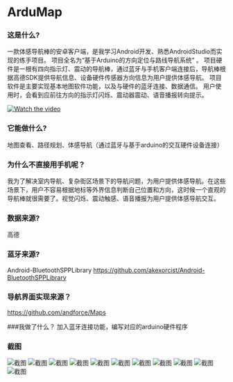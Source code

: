 # ArduMap

### 这是什么?
一款体感导航棒的安卓客户端，是我学习Android开发、熟悉AndroidStudio而实现的练手项目。
项目全名为“基于Arduino的方向定位与路线导航系统” 。
项目硬件是一根有四向指示灯、震动的导航棒，通过蓝牙与手机客户端连接后，导航棒根据高德SDK提供导航信息、设备硬件传感器方向信息为用户提供体感导航。
项目软件是主要实现基本地图软件功能，以及与硬件的蓝牙连接、数据通信。
用户使用时，会看到应前往方向的指示灯闪烁、震动器震动、语音播报转向提示。

[![Watch the video](http://ww1.sinaimg.cn/mw690/8268f477ly1fxvqdzm6t3j20uq0gzwxm.jpg)](https://www.youtube.com/watch?v=1X0eO76t7Tc)

### 它能做什么?
地图查看、路径规划、体感导航（通过蓝牙与基于arduino的交互硬件设备连接）

### 为什么不直接用手机呢？

我为了解决室内导航、复杂街区场景下的导航问题，为用户提供体感导航。在这些场景下，用户不容易根据地标等外界信息判断自己位置和方向，这时候一个直观的导航棒就很需要了。视觉闪烁、震动触感、语音播报为用户提供体感导航交互。

### 数据来源?
高德

### 蓝牙来源?
Android-BluetoothSPPLibrary https://github.com/akexorcist/Android-BluetoothSPPLibrary

### 导航界面实现来源？
https://github.com/andforce/Maps

###我做了什么？
加入蓝牙连接功能，编写对应的arduino硬件程序

### 截图
![截图](https://github.com/nanguoyu/ArduMap/blob/master/screenshot/0.png)
![截图](https://github.com/nanguoyu/ArduMap/blob/master/screenshot/1.png)
![截图](https://github.com/nanguoyu/ArduMap/blob/master/screenshot/2.png)
![截图](https://github.com/nanguoyu/ArduMap/blob/master/screenshot/3.png)
![截图](https://github.com/nanguoyu/ArduMap/blob/master/screenshot/4.png)
![截图](https://github.com/nanguoyu/ArduMap/blob/master/screenshot/5.png)
![截图](https://github.com/nanguoyu/ArduMap/blob/master/screenshot/6.png)
![截图](https://github.com/nanguoyu/ArduMap/blob/master/screenshot/7.png)
![截图](https://github.com/nanguoyu/ArduMap/blob/master/screenshot/8.png)
![截图](https://github.com/nanguoyu/ArduMap/blob/master/screenshot/10.png)
![截图](https://github.com/nanguoyu/ArduMap/blob/master/screenshot/11.png)
